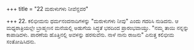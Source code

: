 +++
title = "22 ಮರುಳುಗಳು ನೀವೆನ್ದವರ"

+++
22. ಕಲಿಭೀಮನು ಧರ್ಮನಂದನಾದಿಗಳನ್ನು "ಮರುಳುಗಳು ನೀವು" ಎಂದು ಗದರಿಸಿ ನುಡಿದನು. ಆ ಮಧ್ಯರಾತ್ರಿಯಲ್ಲೇ ಬ್ರಾಹ್ಮಣನ ಮನೆಯಲ್ಲಿ ಅಡುಗೆಯ ಸಿದ್ಧತೆ ಭರದಿಂದ ಪ್ರಾರಂಭವಾಯ್ತು. "ನಮ್ಮ ತಾಯಿ ನನ್ನನ್ನು ಕಾಪಾಡಿದಳು. ಪಾರಣೆಯ ಹೊತ್ತಿನಲ್ಲಿ ಅವಳನ್ನು ಹರಸುವೆನು. ನಾಳೆ ನಾನು ರಾಜನು" ಎನುತ್ತ ಕಲಿಭೀಮ ಸಂತೋಷಿಸಿದನು.